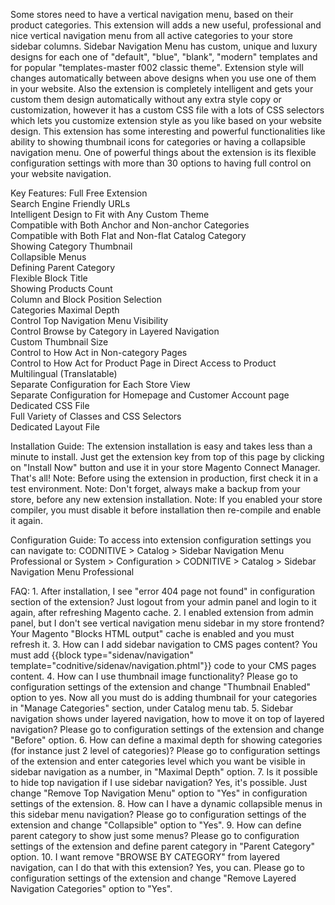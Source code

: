 Some stores need to have a vertical navigation menu, based on their product categories. This extension will adds a new useful, professional and nice vertical navigation menu from all active categories to your store sidebar columns.
Sidebar Navigation Menu has custom, unique and luxury designs for each one of "default", "blue", "blank", "modern" templates and for popular "templates-master f002 classic theme". Extension style will changes automatically between above designs when you use one of them in your website.
Also the extension is completely intelligent and gets your custom them design automatically without any extra style copy or customization, however it has a custom CSS file with a lots of CSS selectors which lets you customize extension style as you like based on your website design.
This extension has some interesting and powerful functionalities like ability to showing thumbnail icons for categories or having a collapsible navigation menu. One of powerful things about the extension is its flexible configuration settings with more than 30 options to having full control on your website navigation.

Key Features:
    Full Free Extension    
    Search Engine Friendly URLs    
    Intelligent Design to Fit with Any Custom Theme    
    Compatible with Both Anchor and Non-anchor Categories    
    Compatible with Both Flat and Non-flat Catalog Category    
    Showing Category Thumbnail    
    Collapsible Menus    
    Defining Parent Category    
    Flexible Block Title    
    Showing Products Count    
    Column and Block Position Selection    
    Categories Maximal Depth    
    Control Top Navigation Menu Visibility    
    Control Browse by Category in Layered Navigation    
    Custom Thumbnail Size    
    Control to How Act in Non-category Pages    
    Control to How Act for Product Page in Direct Access to Product    
    Multilingual (Translatable)    
    Separate Configuration for Each Store View    
    Separate Configuration for Homepage and Customer Account page    
    Dedicated CSS File    
    Full Variety of Classes and CSS Selectors    
    Dedicated Layout File    

Installation Guide:
The extension installation is easy and takes less than a minute to install.
Just get the extension key from top of this page by clicking on "Install Now" button and use it in your store Magento Connect Manager. That's all!
Note: Before using the extension in production, first check it in a test environment.
Note: Don't forget, always make a backup from your store, before any new extension installation.
Note: If you enabled your store compiler, you must disable it before installation then re-compile and enable it again.

Configuration Guide:
To access into extension configuration settings you can navigate to:
CODNITIVE > Catalog > Sidebar Navigation Menu Professional
or
System > Configuration > CODNITIVE > Catalog > Sidebar Navigation Menu Professional

FAQ:
    1. After installation, I see "error 404 page not found" in configuration section of the extension?
                Just logout from your admin panel and login to it again, after refreshing Magento cache.
    2. I enabled extension from admin panel, but I don't see vertical navigation menu sidebar in my store frontend?
                Your Magento "Blocks HTML output" cache is enabled and you must refresh it.
    3. How can I add sidebar navigation to CMS pages content?
                You must add {{block type="sidenav/navigation" template="codnitive/sidenav/navigation.phtml"}} code to your CMS pages content.
    4. How can I use thumbnail image functionality?
                Please go to configuration settings of the extension and change "Thumbnail Enabled" option to yes. Now all you must do is adding thumbnail for your categories in "Manage Categories" section, under Catalog menu tab.
    5. Sidebar navigation shows under layered navigation, how to move it on top of layered navigation?
                Please go to configuration settings of the extension and change "Before" option.
    6. How can define a maximal depth for showing categories (for instance just 2 level of categories)?
                Please go to configuration settings of the extension and enter categories level which you want be visible in sidebar navigation as a number, in "Maximal Depth" option.
    7. Is it possible to hide top navigation if I use sidebar navigation?
                Yes, it's possible. Just change "Remove Top Navigation Menu" option to "Yes" in configuration settings of the extension.
    8. How can I have a dynamic collapsible menus in this sidebar menu navigation?
                Please go to configuration settings of the extension and change "Collapsible" option to "Yes".
    9. How can define parent category to show just some menus?
                Please go to configuration settings of the extension and define parent category in "Parent Category" option.
    10. I want remove "BROWSE BY CATEGORY" from layered navigation, can I do that with this extension?
                Yes, you can. Please go to configuration settings of the extension and change "Remove Layered Navigation Categories" option to "Yes".
